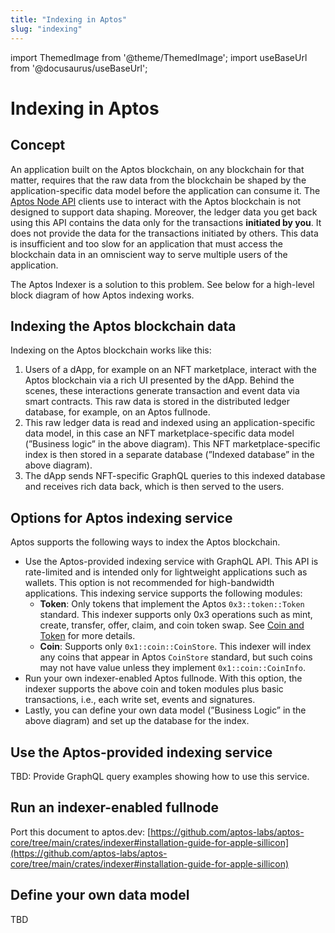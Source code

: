 ```yaml
---
title: "Indexing in Aptos"
slug: "indexing"
---
```


import ThemedImage from '@theme/ThemedImage';
import useBaseUrl from '@docusaurus/useBaseUrl';

# Indexing in Aptos

## Concept

An application built on the Aptos blockchain, on any blockchain for that matter, requires that the raw data from the blockchain be shaped by the application-specific data model before the application can consume it. The [Aptos Node API](https://fullnode.devnet.aptoslabs.com/v1/spec#/) clients use to interact with the Aptos blockchain is not designed to support data shaping. Moreover, the ledger data you get back using this API contains the data only for the transactions **initiated by you**. It does not provide the data for the transactions initiated by others. This data is insufficient and too slow for an application that must access the blockchain data in an omniscient way to serve multiple users of the application. 

The Aptos Indexer is a solution to this problem. See below for a high-level block diagram of how Aptos indexing works. 

<center>
<ThemedImage
alt="Signed Transaction Flow"
sources={{
    light: useBaseUrl('/img/docs/aptos-indexing.svg'),
    dark: useBaseUrl('/img/docs/aptos-indexing-dark.svg'),
  }}
/>
</center>

## Indexing the Aptos blockchain data

Indexing on the Aptos blockchain works like this:

1. Users of a dApp, for example on an NFT marketplace, interact with the Aptos blockchain via a rich UI presented by the dApp. Behind the scenes, these interactions generate transaction and event data via smart contracts. This raw data is stored in the distributed ledger database, for example, on an Aptos fullnode.
1. This raw ledger data is read and indexed using an application-specific data model, in this case an NFT marketplace-specific data model (”Business logic” in the above diagram). This NFT marketplace-specific index is then stored in a separate database (”Indexed database” in the above diagram).
1. The dApp sends NFT-specific GraphQL queries to this indexed database and receives rich data back, which is then served to the users.

## Options for Aptos indexing service

Aptos supports the following ways to index the Aptos blockchain. 

* Use the Aptos-provided indexing service with GraphQL API. This API is rate-limited and is intended only for lightweight applications such as wallets. This option is not recommended for high-bandwidth applications. This indexing service supports the following modules:
    * **Token**: Only tokens that implement the Aptos `0x3::token::Token` standard. This indexer supports only 0x3 operations such as mint, create, transfer, offer, claim, and coin token swap. See [Coin and Token](../concepts/coin-and-token/index.md) for more details.
    * **Coin**: Supports only `0x1::coin::CoinStore`. This indexer will index any coins that appear in Aptos `CoinStore` standard, but such coins may not have value unless they implement `0x1::coin::CoinInfo`.
* Run your own indexer-enabled Aptos fullnode. With this option, the indexer supports the above coin and token modules plus basic transactions, i.e., each write set, events and signatures.
* Lastly, you can define your own data model (”Business Logic” in the above diagram) and set up the database for the index. 

## Use the Aptos-provided indexing service

TBD: Provide GraphQL query examples showing how to use this service. 

## Run an indexer-enabled fullnode

Port this document to aptos.dev: [https://github.com/aptos-labs/aptos-core/tree/main/crates/indexer#installation-guide-for-apple-sillicon](https://github.com/aptos-labs/aptos-core/tree/main/crates/indexer#installation-guide-for-apple-sillicon) 

## Define your own data model

TBD


